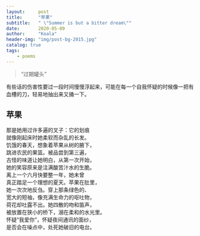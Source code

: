 ```yaml
---
layout:     post
title:      "苹果"
subtitle:   " \"Summer is but a bitter dream\""
date:       2020-05-09
author:     "Koala"
header-img: "img/post-bg-2015.jpg"
catalog: true
tags:
    - poems
---
```


> “过期罐头”<br>

有些话的伤害性要过一段时间慢慢浮起来，可能在每一个自我怀疑的时候像一把有血槽的刀，轻易地抽出来又捅一下。
## 苹果
那是她用过许多遍的叉子：它的划痕<br>
就像刚起床时她柔软而杂乱的长发。<br>
饥饿的春天，想象着苹果从树的腋下，<br>
跳进农民的果篮。被品尝到第三遍，<br>
古怪的味道让她明白，从第一次开始，<br>
她的笑容原来是注满酸苦汁水的生脆。<br>
离上一个六月快要整一年，她未曾<br>
真正踏足一个理想的夏天。苹果在肚里，<br>
她一次次地反刍。穿上那条绿色的、<br>
宽大的短袖，像充满生命力的呕吐物，<br>
荷花却吐露不出。她四散的吻和笛声，<br>
被放置在狭小的桥下，溺在柔和的水光里。<br>
怀疑“我爱你”，怀疑夜间通讯的面纱，<br>
是否会在噪点中，处死她破旧的电台。<br>